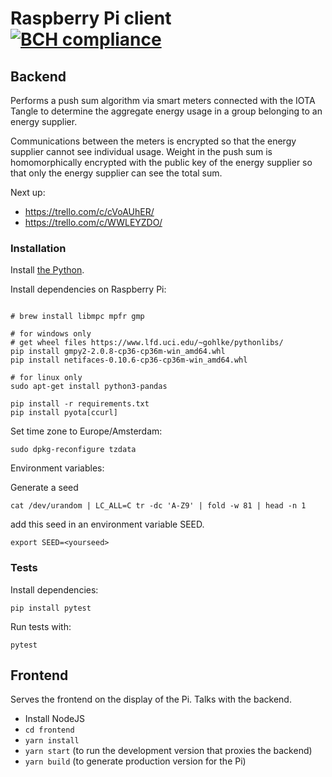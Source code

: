 # Raspberry Pi client [![BCH compliance](https://bettercodehub.com/edge/badge/Blockchaingers/raspberry-pi-client?branch=master)](https://bettercodehub.com/)

## Backend
Performs a push sum algorithm via smart meters connected with the IOTA Tangle to determine the aggregate energy usage in a group belonging to an energy supplier.

Communications between the meters is encrypted so that the energy supplier cannot see individual usage. Weight in the push sum is homomorphically encrypted with the public key of the energy supplier so that only the energy supplier can see the total sum.

Next up:

- https://trello.com/c/cVoAUhER/
- https://trello.com/c/WWLEYZDO/

### Installation

Install [the Python](https://conda.io/docs/user-guide/install/index.html).

Install dependencies on Raspberry Pi:
```

# brew install libmpc mpfr gmp

# for windows only
# get wheel files https://www.lfd.uci.edu/~gohlke/pythonlibs/
pip install gmpy2-2.0.8-cp36-cp36m-win_amd64.whl
pip install netifaces‑0.10.6‑cp36‑cp36m‑win_amd64.whl

# for linux only
sudo apt-get install python3-pandas

pip install -r requirements.txt
pip install pyota[ccurl]
```

Set time zone to Europe/Amsterdam:
```
sudo dpkg-reconfigure tzdata
```

Environment variables:

Generate a seed

```
cat /dev/urandom | LC_ALL=C tr -dc 'A-Z9' | fold -w 81 | head -n 1
```
add this seed in an environment variable SEED.

```
export SEED=<yourseed>
```

### Tests

Install dependencies:

```
pip install pytest
```

Run tests with:

```
pytest
```

## Frontend

Serves the frontend on the display of the Pi. Talks with the backend.

- Install NodeJS
- `cd frontend`
- `yarn install`
- `yarn start` (to run the development version that proxies the backend)
- `yarn build` (to generate production version for the Pi)
